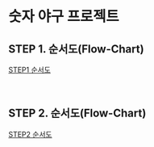 # 숫자 야구 프로젝트

## STEP 1. 순서도(Flow-Chart)

[STEP1 순서도](https://cdn.discordapp.com/attachments/1099908467956908102/1100016169802543114/1bbd0a5a57d9f527.png)

<br/>

## STEP 2. 순서도(Flow-Chart)

[STEP2 순서도](https://cdn.discordapp.com/attachments/1099908467956908102/1100025443383529543/step2.png)



